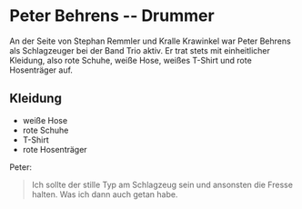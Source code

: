 # Peter Behrens -- Drummer

An der Seite von Stephan Remmler und Kralle Krawinkel war Peter Behrens als Schlagzeuger bei der Band Trio aktiv. Er trat stets mit einheitlicher Kleidung, also rote Schuhe, weiße Hose, weißes T-Shirt und rote Hosenträger auf.

## Kleidung
* weiße Hose
* rote Schuhe
* T-Shirt
* rote Hosenträger

Peter:
> Ich sollte der stille Typ am Schlagzeug sein und ansonsten die Fresse halten. Was ich dann auch getan habe.
